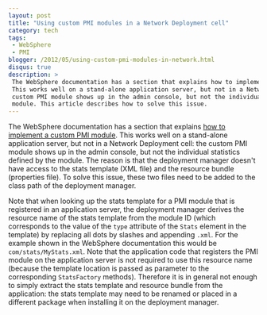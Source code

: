 ```yaml
---
layout: post
title: "Using custom PMI modules in a Network Deployment cell"
category: tech
tags:
 - WebSphere
 - PMI
blogger: /2012/05/using-custom-pmi-modules-in-network.html
disqus: true
description: >
 The WebSphere documentation has a section that explains how to implement a custom PMI module.
 This works well on a stand-alone application server, but not in a Network Deployment cell: the
 custom PMI module shows up in the admin console, but not the individual statistics defined by the
 module. This article describes how to solve this issue.
---
```


The WebSphere documentation has a section that explains [how to implement a custom PMI module][1].
This works well on a stand-alone application server, but not in a Network Deployment cell: the
custom PMI module shows up in the admin console, but not the individual statistics defined by the
module. The reason is that the deployment manager doesn't have access to the stats template
(XML file) and the resource bundle (properties file). To solve this issue, these two files need to
be added to the class path of the deployment manager.

Note that when looking up the stats template for a PMI module that is registered in an application
server, the deployment manager derives the resource name of the stats template from the module ID
(which corresponds to the value of the `type` attribute of the `Stats` element in the template) by
replacing all dots by slashes and appending `.xml`. For the example shown in the WebSphere
documentation this would be `com/stats/MyStats.xml`. Note that the application code that registers
the PMI module on the application server is not required to use this resource name (because the
template location is passed as parameter to the corresponding `StatsFactory` methods). Therefore it
is in general not enough to simply extract the stats template and resource bundle from the
application: the stats template may need to be renamed or placed in a different package when
installing it on the deployment manager.

[1]: http://pic.dhe.ibm.com/infocenter/wasinfo/v7r0/topic/com.ibm.websphere.nd.multiplatform.doc/info/ae/ae/tprf_stats_pmi.html